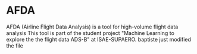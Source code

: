 # AFDA
AFDA (Airline Flight Data Analysis) is a tool for high-volume flight data analysis 
This tool is part of the student project "Machine Learning to explore the the flight data ADS-B" at ISAE-SUPAERO.
baptiste just modified the file
